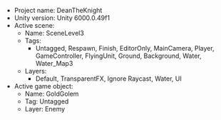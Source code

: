 <!-- UNITY CODE ASSIST INSTRUCTIONS START -->
- Project name: DeanTheKnight
- Unity version: Unity 6000.0.49f1
- Active scene:
  - Name: SceneLevel3
  - Tags:
    - Untagged, Respawn, Finish, EditorOnly, MainCamera, Player, GameController, FlyingUnit, Ground, Background, Water, Water_Map3
  - Layers:
    - Default, TransparentFX, Ignore Raycast, Water, UI
- Active game object:
  - Name: GoldGolem
  - Tag: Untagged
  - Layer: Enemy
<!-- UNITY CODE ASSIST INSTRUCTIONS END -->